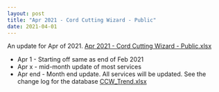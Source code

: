 ```yaml
---
layout: post
title: "Apr 2021 - Cord Cutting Wizard - Public"
date: 2021-04-01
---
```

<p>An update for Apr of 2021. <a href="/Apr 2021 - Cord Cutting Wizard - Public.xlsx">Apr 2021 - Cord Cutting Wizard - Public.xlsx</a>
  <p>
    <ul>
      <li>Apr 1 - Starting off same as end of Feb 2021
      <li>Apr x - mid-month update of most services
      <li>Apr end - Month end update. All services will be updated. See the change log for the database <a href="/CCW_Trend.xlsx">CCW_Trend.xlsx</a>
